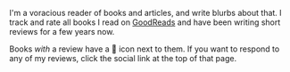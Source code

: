 I'm a voracious reader of books and articles, and write blurbs about that. I track and rate all books I read on [GoodReads](https://www.goodreads.com/user/show/24654655) and have been writing short reviews for a few years now.

Books *with* a review have a 📝 icon next to them. If you want to respond to any of my reviews, click the social link at the top of that page.